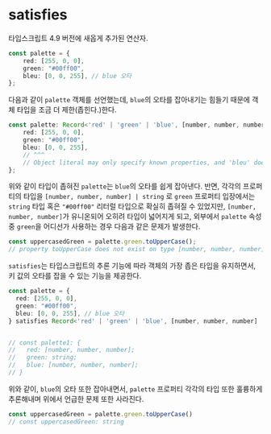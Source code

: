 # satisfies

타입스크립트 4.9 버전에 새옵게 추가된 연산자.

```ts
const palette = {
    red: [255, 0, 0],
    green: "#00ff00",
    bleu: [0, 0, 255], // blue 오타
};
```

다음과 같이 `palette` 객체를 선언했는데, `blue`의 오타를 잡아내기는 힘들기 때문에 객체 타입을 조금 더 제한(좁힌다.)한다.

```ts
const palette: Record<'red' | 'green' | 'blue', [number, number, number] | string> = {
    red: [255, 0, 0],
    green: "#00ff00",
    bleu: [0, 0, 255], 
    // ^^^
    // Object literal may only specify known properties, and 'bleu' does not exist in type 'Record<"red" | "green" | "blue", string | [number, number, number]>'.
};
```

위와 같이 타입이 좁혀진 `palette`는 `blue`의 오타를 쉽게 잡아낸다. 반면, 각각의 프로퍼티의 타입을 
`[number, number, number] | string` 로 `green` 프로퍼티 입장에서는 `string` 타입 혹은 `"#00ff00"` 
리터럴 타입으로 확실히 좁혀질 수 있었지만, `[number, number, number]`가 유니온되어 오히려 타입이 넓어지게 되고,
외부에서 `palette` 속성 중 `green`을 어디선가 사용하는 경우 다음과 같은 문제가 발생한다.

```ts
const uppercasedGreen = palette.green.toUpperCase();
// property toUpperCase does not exist on type [number, number, number]
```

`satisfies`는 타입스크립트의 추론 기능에 따라 객체의 가장 좁은 타입을 유지하면서, 키 값의 오타를 잡을 수 있는 기능을 제공한다.

```ts
const palette = {
  red: [255, 0, 0],
  green: "#00ff00",
  bleu: [0, 0, 255], // blue 오타
} satisfies Record<'red' | 'green' | 'blue', [number, number, number] | string>;


// const palette1: {
//   red: [number, number, number];
//   green: string;
//   blue: [number, number, number];
// }
```

위와 같이, `blue`의 오타 또한 잡아내면서, `palette` 프로퍼티 각각의 타입 또한 훌륭하게 추론해내며 위에서 언급한 문제 또한
사라진다.

```ts
const uppercasedGreen = palette.green.toUpperCase()
// const uppercasedGreen: string
```


